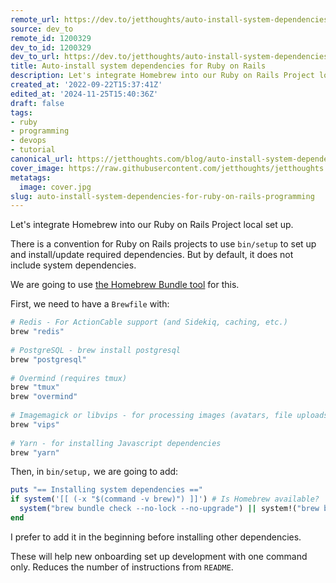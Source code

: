 ```yaml
---
remote_url: https://dev.to/jetthoughts/auto-install-system-dependencies-for-ruby-on-rails-48kf
source: dev_to
remote_id: 1200329
dev_to_id: 1200329
dev_to_url: https://dev.to/jetthoughts/auto-install-system-dependencies-for-ruby-on-rails-48kf
title: Auto-install system dependencies for Ruby on Rails
description: Let's integrate Homebrew into our Ruby on Rails Project local set up.  There is a convention for Ruby...
created_at: '2022-09-22T15:37:41Z'
edited_at: '2024-11-25T15:40:36Z'
draft: false
tags:
- ruby
- programming
- devops
- tutorial
canonical_url: https://jetthoughts.com/blog/auto-install-system-dependencies-for-ruby-on-rails-programming/
cover_image: https://raw.githubusercontent.com/jetthoughts/jetthoughts.github.io/master/content/blog/auto-install-system-dependencies-for-ruby-on-rails-programming/cover.jpg
metatags:
  image: cover.jpg
slug: auto-install-system-dependencies-for-ruby-on-rails-programming
---
```

Let's integrate Homebrew into our Ruby on Rails Project local set up.

There is a convention for Ruby on Rails projects to use `bin/setup` to set up and install/update required dependencies. But by default, it does not include system dependencies.

We are going to use [the Homebrew Bundle tool](https://github.com/Homebrew/homebrew-bundle) for this.

First, we need to have a `Brewfile` with:

```ruby
# Redis - For ActionCable support (and Sidekiq, caching, etc.)
brew "redis"
    
# PostgreSQL - brew install postgresql
brew "postgresql"
    
# Overmind (requires tmux)
brew "tmux"
brew "overmind"
    
# Imagemagick or libvips - for processing images (avatars, file uploads, etc.)
brew "vips"
    
# Yarn - for installing Javascript dependencies
brew "yarn"
```

Then, in `bin/setup,` we are going to add:

```ruby
puts "== Installing system dependencies =="
if system('[[ (-x "$(command -v brew)") ]]') # Is Homebrew available?
  system("brew bundle check --no-lock --no-upgrade") || system!("brew bundle --no-upgrade --no-lock") # install if there are missed dependencies
end
```

I prefer to add it in the beginning before installing other dependencies.

These will help new onboarding set up development with one command only. Reduces the number of instructions from `README`.
